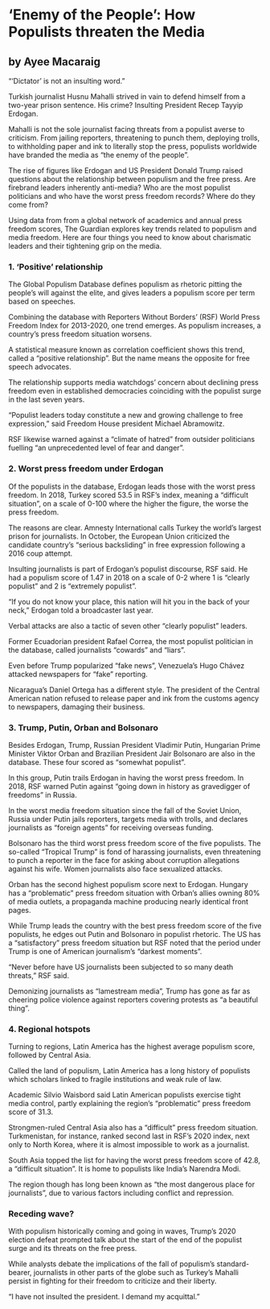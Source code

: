 # ‘Enemy of the People’: How Populists threaten the Media  
## by Ayee Macaraig

“‘Dictator’ is not an insulting word.”

Turkish journalist Husnu Mahalli strived in vain to defend himself from a two-year prison sentence. His crime? Insulting President Recep Tayyip Erdogan.

Mahalli is not the sole journalist facing threats from a populist averse to criticism. From jailing reporters, threatening to punch them, deploying trolls, to withholding paper and ink to literally stop the press, populists worldwide have branded the media as “the enemy of the people”. 

The rise of figures like Erdogan and US President Donald Trump raised questions about the relationship between populism and the free press. Are firebrand leaders inherently anti-media? Who are the most populist politicians and who have the worst press freedom records? Where do they come from? 

Using data from from a global network of academics and annual press freedom scores, The Guardian explores key trends related to populism and media freedom. Here are four things you need to know about charismatic leaders and their tightening grip on the media.

### 1. ‘Positive’ relationship 

The Global Populism Database defines populism as rhetoric pitting the people’s will against the elite, and gives leaders a populism score per term based on speeches. 

Combining the database with Reporters Without Borders’ (RSF) World Press Freedom Index for 2013-2020, one trend emerges. As populism increases, a country’s press freedom situation worsens. 

A statistical measure known as correlation coefficient shows this trend, called a “positive relationship”. But the name means the opposite for free speech advocates. 

The relationship supports media watchdogs’ concern about declining press freedom even in established democracies coinciding with the populist surge in the last seven years.  

“Populist leaders today constitute a new and growing challenge to free expression,” said Freedom House president Michael Abramowitz. 

RSF likewise warned against a “climate of hatred” from outsider politicians fuelling “an unprecedented level of fear and danger”. 

### 2. Worst press freedom under Erdogan  

Of the populists in the database, Erdogan leads those with the worst press freedom. In 2018, Turkey scored 53.5 in RSF’s index, meaning a “difficult situation”, on a scale of 0-100 where the higher the figure, the worse the press freedom. 

The reasons are clear. Amnesty International calls Turkey the world’s largest prison for journalists. In October, the European Union criticized the candidate country’s “serious backsliding” in free expression following a 2016 coup attempt. 

Insulting journalists is part of Erdogan’s populist discourse, RSF said. He had a populism score of 1.47 in 2018 on a scale of 0-2 where 1 is “clearly populist” and 2 is “extremely populist”. 

“If you do not know your place, this nation will hit you in the back of your neck,” Erdogan told a broadcaster last year. 

Verbal attacks are also a tactic of seven other “clearly populist” leaders. 

Former Ecuadorian president Rafael Correa, the most populist politician in the database, called journalists “cowards” and “liars”. 

Even before Trump popularized “fake news”, Venezuela’s Hugo Chávez attacked newspapers for “fake” reporting. 

Nicaragua’s Daniel Ortega has a different style. The president of the Central American nation refused to release paper and ink from the customs agency to newspapers, damaging their business.

### 3. Trump, Putin, Orban and Bolsonaro 

Besides Erdogan, Trump, Russian President Vladimir Putin, Hungarian Prime Minister Viktor Orban and Brazilian President Jair Bolsonaro are also in the database. These four scored as “somewhat populist”.

In this group, Putin trails Erdogan in having the worst press freedom. In 2018, RSF warned Putin against “going down in history as gravedigger of freedoms” in Russia. 

In the worst media freedom situation since the fall of the Soviet Union, Russia under Putin jails reporters, targets media with trolls, and declares journalists as “foreign agents” for receiving overseas funding. 

Bolsonaro has the third worst press freedom score of the five populists. The so-called “Tropical Trump” is fond of harassing journalists, even threatening to punch a reporter in the face for asking about corruption allegations against his wife. Women journalists also face sexualized attacks.

Orban has the second highest populism score next to Erdogan. Hungary has a “problematic” press freedom situation with Orban’s allies owning 80% of media outlets, a propaganda machine producing nearly identical front pages. 

While Trump leads the country with the best press freedom score of the five populists, he edges out Putin and Bolsonaro in populist rhetoric. The US has a “satisfactory” press freedom situation but RSF noted that the period under Trump is one of American journalism’s “darkest moments”. 

“Never before have US journalists been subjected to so many death threats,” RSF said. 

Demonizing journalists as “lamestream media”, Trump has gone as far as cheering police violence against reporters covering protests as “a beautiful thing”. 

### 4. Regional hotspots 

Turning to regions, Latin America has the highest average populism score, followed by Central Asia. 

Called the land of populism, Latin America has a long history of populists which scholars linked to fragile institutions and weak rule of law. 

Academic Silvio Waisbord said Latin American populists exercise tight media control, partly explaining the region’s “problematic” press freedom score of 31.3. 

Strongmen-ruled Central Asia also has a “difficult” press freedom situation. Turkmenistan, for instance, ranked second last in RSF’s 2020 index, next only to North Korea, where it is almost impossible to work as a journalist. 

South Asia topped the list for having the worst press freedom score of 42.8, a “difficult situation”. It is home to populists like India’s Narendra Modi. 

The region though has long been known as “the most dangerous place for journalists”, due to various factors including conflict and repression. 

### Receding wave? 

With populism historically coming and going in waves, Trump’s 2020 election defeat prompted talk about the start of the end of the populist surge and its threats on the free press. 

While analysts debate the implications of the fall of populism’s standard-bearer, journalists in other parts of the globe such as Turkey’s Mahalli persist in fighting for their freedom to criticize and their liberty. 

“I have not insulted the president. I demand my acquittal.” 

